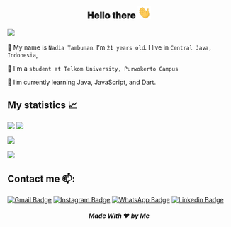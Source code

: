 
<div align="center">

  
<h2> 𝐇𝐞𝐥𝐥𝐨 𝐭𝐡𝐞𝐫𝐞 <img src="https://github.com/ABSphreak/ABSphreak/blob/master/gifs/Hi.gif" width="30px"></h2>
</div>

<a href="https://www.youtube.com"><img src="https://user-images.githubusercontent.com/73097560/115834477-dbab4500-a447-11eb-908a-139a6edaec5c.gif"></a>

<!--BIO-->
🔭 My name is `Nadia Tambunan`. I’m `21 years old`. I live in `Central Java, Indonesia`, 

🏫 I'm a `student at Telkom University, Purwokerto Campus`

🌱 I’m currently learning Java, JavaScript, and Dart.

## My statistics 📈 <br>
![](https://github-readme-stats.vercel.app/api?username=nadia2622&show_icons=true&theme=github_dark)
![](https://github-profile-summary-cards.vercel.app/api/cards/repos-per-language?username=nadia2622&theme=github_dark)

![](https://activity-graph.herokuapp.com/graph?username=nadia2622&theme=react-dark)
                                                                                                                                         
                                                                                                    
<a href="https://www.youtube.com"><img src="https://user-images.githubusercontent.com/73097560/115834477-dbab4500-a447-11eb-908a-139a6edaec5c.gif"></a>
## Contact me 📫:
[![Gmail Badge](https://img.shields.io/badge/-Gmail-blue?style=flat-roundedrectangle&logo=Gmail&logoColor=white&link=mailto:nadiatmbunan@gmail.com)](mailto:nadiatmbunan@gmail.com)
[![Instagram Badge](https://img.shields.io/badge/-Instagram-E4405F?style=flat-roundedrectangle&logo=instagram&logoColor=white&link=https://www.instagram.com/n.tambun)](https://www.instagram.com/n.tambun/)
[![WhatsApp Badge](https://img.shields.io/badge/WhatsApp-25D366?style=flat-square&logo=whatsapp&logoColor=white)](https://wa.me/62882008729098)
[![Linkedin Badge](https://img.shields.io/badge/-LinkedIn-blue?style=flat-square&logo=Linkedin&logoColor=white&link=https://www.linkedin.com/in/nadia-tambunan/)](https://www.linkedin.com/in/nadia-tambunan/)

<h5 align="center">Made With ❤️ by <a>Me</a> </h5>
<!--
**nadia2622/nadia2622** is a ✨ _special_ ✨ repository because its `README.md` (this file) appears on your GitHub profile.

Here are some ideas to get you started:

- 🔭 I’m currently working on ...
- 🌱 I’m currently learning ...
- 👯 I’m looking to collaborate on ...
- 🤔 I’m looking for help with ...
- 💬 Ask me about ...
- 📫 How to reach me: ...
- 😄 Pronouns: ...
- ⚡ Fun fact: ...
-->
